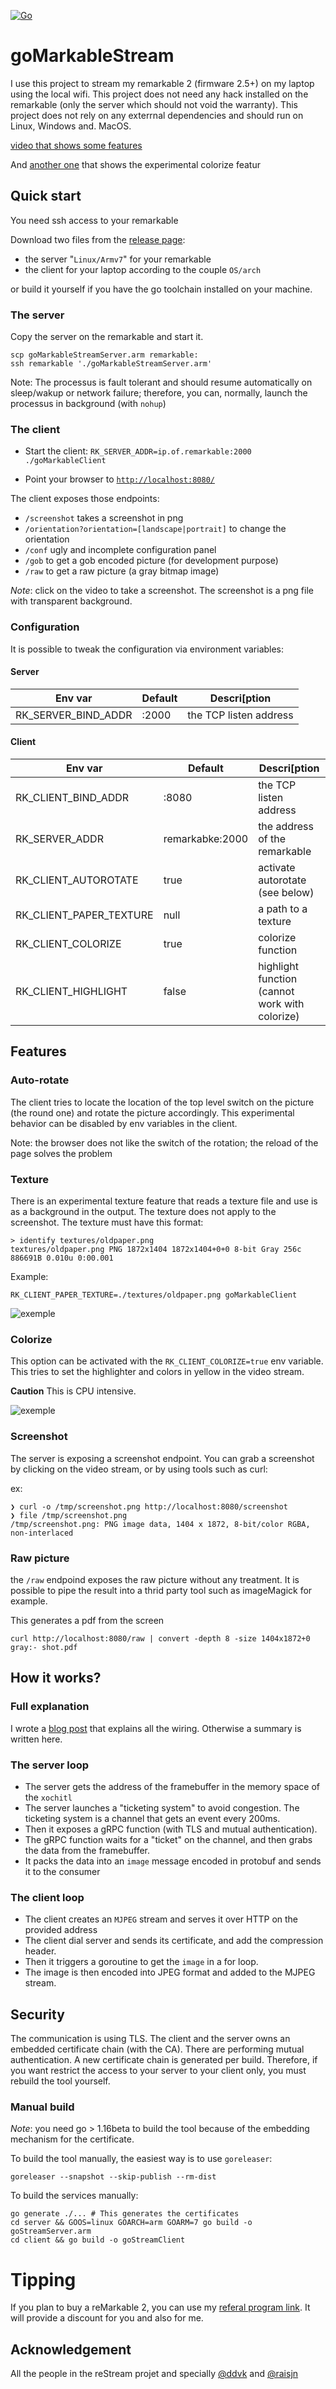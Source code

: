 [![Go](https://github.com/owulveryck/goMarkableStream/actions/workflows/go.yml/badge.svg)](https://github.com/owulveryck/goMarkableStream/actions/workflows/go.yml)

# goMarkableStream

I use this  project to stream my remarkable 2 (firmware 2.5+) on my laptop using the local wifi.
This project does not need any hack installed on the remarkable (only the server which should not void the warranty).
This project does not rely on any exterrnal dependencies and should run on Linux, Windows and. MacOS.

[video that shows some features](https://www.youtube.com/watch?v=PzlQ2hEIdCc)

And [another one](https://youtu.be/0PCyUn_-x6Y) that shows the experimental colorize featur

## Quick start

You need ssh access to your remarkable

Download two files from the [release page](https://github.com/owulveryck/goMarkableStream/releases):

- the server "`Linux/Armv7`" for your remarkable
- the client for your laptop according to the couple `OS/arch`

or build it yourself if you have the go toolchain installed on your machine.

### The server

Copy the server on the remarkable and start it.

```shell
scp goMarkableStreamServer.arm remarkable:
ssh remarkable './goMarkableStreamServer.arm'
```

Note: The processus is fault tolerant and should resume automatically on sleep/wakup or network failure; therefore, you can, normally, launch the processus in background (with `nohup`)


### The client

- Start the client: `RK_SERVER_ADDR=ip.of.remarkable:2000 ./goMarkableClient`

- Point your browser to [`http://localhost:8080/`](http://localhost:8080/)

The client exposes those endpoints:

- `/screenshot` takes a screenshot in png
- `/orientation?orientation=[landscape|portrait]` to change the orientation
- `/conf` ugly and incomplete configuration panel
- `/gob` to get a gob encoded picture (for development purpose)
- `/raw` to get a raw picture (a gray bitmap image)

_Note_: click on the video to take a screenshot. The screenshot is a png file with transparent background.

### Configuration

It is possible to tweak the configuration via environment variables:

#### Server

| Env var             |  Default  |  Descri[ption
|---------------------|-----------|---------------
| RK_SERVER_BIND_ADDR | :2000     | the TCP listen address

#### Client

| Env var                   |  Default        |  Descri[ption
|---------------------------|-----------------|---------------
| RK_CLIENT_BIND_ADDR       | :8080           | the TCP listen address
| RK_SERVER_ADDR            | remarkabke:2000 | the address of the remarkable
| RK_CLIENT_AUTOROTATE      | true            | activate autorotate (see below)
| RK_CLIENT_PAPER_TEXTURE   | null            | a path to a texture
| RK_CLIENT_COLORIZE        | true           | colorize function
| RK_CLIENT_HIGHLIGHT        | false           | highlight function (cannot work with colorize)

## Features

### Auto-rotate

The client tries to locate the location of the top level switch on the picture (the round one) and rotate the picture accordingly.
This experimental behavior can be disabled by env variables in the client.

Note: the browser does not like the switch of the rotation; the reload of the page solves the problem

### Texture

There is an experimental texture feature that reads a texture file and use is as a background in the output. The texture does
not apply to the screenshot.
The texture must have this format:

```shell
> identify textures/oldpaper.png
textures/oldpaper.png PNG 1872x1404 1872x1404+0+0 8-bit Gray 256c 886691B 0.010u 0:00.001
```

Example:

```shell
RK_CLIENT_PAPER_TEXTURE=./textures/oldpaper.png goMarkableClient
```

![exemple](docs/textures.png)


### Colorize

This option can be activated with the `RK_CLIENT_COLORIZE=true` env variable. This tries to set the highlighter and colors in yellow in the video stream. 

**Caution** This is CPU intensive.

![exemple](docs/colorize.png)

### Screenshot

The server is exposing a screenshot endpoint. You can grab a screenshot by clicking on the video stream, or by using tools such as curl:

ex: 
```shell
❯ curl -o /tmp/screenshot.png http://localhost:8080/screenshot
❯ file /tmp/screenshot.png
/tmp/screenshot.png: PNG image data, 1404 x 1872, 8-bit/color RGBA, non-interlaced
```

### Raw picture

the `/raw` endpoind exposes the raw picture without any treatment. It is possible to pipe the result into a thrid party tool such as imageMagick for example.

This generates a pdf from the screen
```shell
curl http://localhost:8080/raw | convert -depth 8 -size 1404x1872+0 gray:- shot.pdf
```

## How it works?

### Full explanation

I wrote a [blog post](https://blog.owulveryck.info/2021/03/30/streaming-the-remarkable-2.html) that explains all the wiring.
Otherwise a summary is written here.

### The server loop

- The server gets the address of the framebuffer in the memory space of the `xochitl`
- The server launches a "ticketing system" to avoid congestion. The ticketing system is a channel that gets an event every 200ms.
- Then it exposes a gRPC function (with TLS and mutual authentication).
- The gRPC function waits for a "ticket" on the channel, and then grabs the data from the framebuffer.
- It packs the data into an `image` message encoded in protobuf and sends it to the consumer

### The client loop

- The client creates an `MJPEG` stream and serves it over HTTP on the provided address
- The client dial server and sends its certificate, and add the compression header.
- Then it triggers a goroutine to get the `image` in a for loop.
- The image is then encoded into JPEG format and added to the MJPEG stream.


## Security

The communication is using TLS. The client and the server owns an embedded certificate chain (with the CA). There are performing mutual authentication.
A new certificate chain is generated per build. Therefore, if you want restrict the access to your server to your client only, you must rebuild the tool yourself.

### Manual build

_Note_: you need go > 1.16beta to build the tool because of the embedding mechanism for the certificate.

To build the tool manually, the easiest way is to use `goreleaser`:

```shell
goreleaser --snapshot --skip-publish --rm-dist
```

To build the services manually:

```shell
go generate ./... # This generates the certificates
cd server && GOOS=linux GOARCH=arm GOARM=7 go build -o goStreamServer.arm
cd client && go build -o goStreamClient
```

# Tipping

If you plan to buy a reMarkable 2, you can use my [referal program link](https://remarkable.com/referral/PY5B-PH8U). It will provide a discount for you and also for me.

## Acknowledgement

All the people in the reStream projet and specially
[@ddvk](https://github.com/ddvk) and [@raisjn](https://github.com/raisjn)
